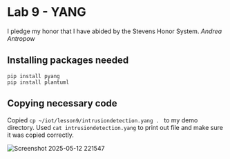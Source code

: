 # Lab 9 - YANG
I pledge my honor that I have abided by the Stevens Honor System. _Andrea Antropow_

## Installing packages needed
```
pip install pyang
pip install plantuml
```
## Copying necessary code
Copied ```cp ~/iot/lesson9/intrusiondetection.yang . ``` to my demo directory. Used ```cat intrusiondetection.yang``` to print out file and make sure it was copied correctly. 

![Screenshot 2025-05-12 221547](https://github.com/user-attachments/assets/4a5378c0-7e62-4370-9608-744a954704e6)
